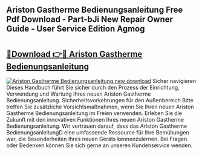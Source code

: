 ## Ariston Gastherme Bedienungsanleitung Free Pdf Download - Part-bJi New Repair Owner Guide - User Service Edition Agmog

# <h2><a href="http://df2ljw.blite.top/?on=Ariston+Gastherme+Bedienungsanleitung">🔗Download 👉🔴 Ariston Gastherme Bedienungsanleitung</a></h2>

[![Ariston Gastherme Bedienungsanleitung new download](https://i.imgur.com/lujVjoI.png)](http://df2ljw.blite.top/?on=Ariston+Gastherme+Bedienungsanleitung)
Sicher navigieren Dieses Handbuch führt Sie sicher durch den Prozess der Einrichtung, Verwendung und Wartung Ihres neuen Ariston Gastherme Bedienungsanleitung. Sicherheitsvorkehrungen für den Außenbereich Bitte treffen Sie zusätzliche Vorsichtsmaßnahmen, wenn Sie Ihren neuen Ariston Gastherme Bedienungsanleitung im Freien verwenden. Erleben Sie die Zukunft mit den innovativen Funktionen Ihres neuen Ariston Gastherme Bedienungsanleitung. Wir vertrauen darauf, dass das Ariston Gastherme BedienungsanleitungD eine umfassende Ressource für Ihre Bemühungen war, die Besonderheiten Ihres neuen Geräts kennenzulernen. Bei Fragen oder Bedenken können Sie sich gerne an unseren Kundenservice wenden.
